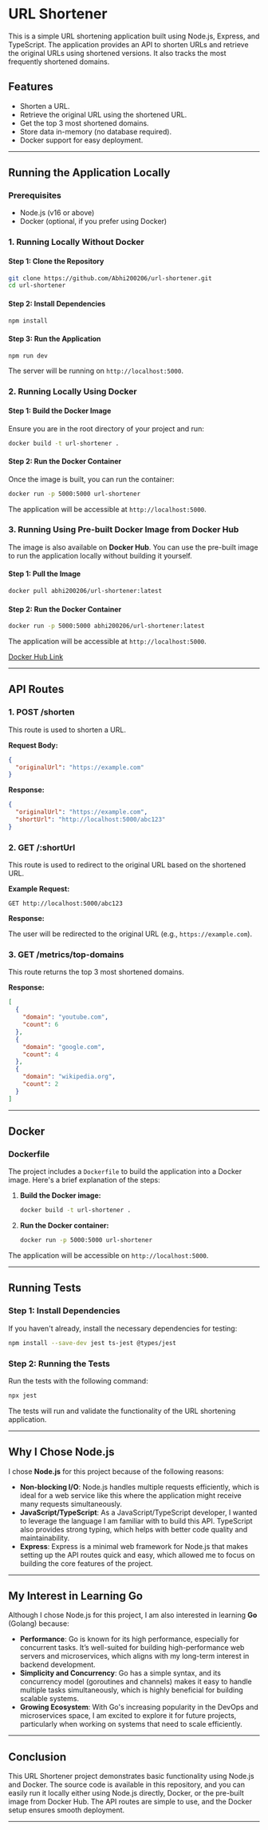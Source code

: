 # URL Shortener

This is a simple URL shortening application built using Node.js, Express, and TypeScript. The application provides an API to shorten URLs and retrieve the original URLs using shortened versions. It also tracks the most frequently shortened domains.

## Features
- Shorten a URL.
- Retrieve the original URL using the shortened URL.
- Get the top 3 most shortened domains.
- Store data in-memory (no database required).
- Docker support for easy deployment.

---

## Running the Application Locally

### Prerequisites

- Node.js (v16 or above)
- Docker (optional, if you prefer using Docker)

### 1. **Running Locally Without Docker**

#### Step 1: Clone the Repository

```bash
git clone https://github.com/Abhi200206/url-shortener.git
cd url-shortener
```

#### Step 2: Install Dependencies

```bash
npm install
```

#### Step 3: Run the Application

```bash
npm run dev
```

The server will be running on `http://localhost:5000`.

### 2. **Running Locally Using Docker**

#### Step 1: Build the Docker Image

Ensure you are in the root directory of your project and run:

```bash
docker build -t url-shortener .
```

#### Step 2: Run the Docker Container

Once the image is built, you can run the container:

```bash
docker run -p 5000:5000 url-shortener
```

The application will be accessible at `http://localhost:5000`.

### 3. **Running Using Pre-built Docker Image from Docker Hub**

The image is also available on **Docker Hub**. You can use the pre-built image to run the application locally without building it yourself.

#### Step 1: Pull the Image

```bash
docker pull abhi200206/url-shortener:latest
```

#### Step 2: Run the Docker Container

```bash
docker run -p 5000:5000 abhi200206/url-shortener:latest
```

The application will be accessible at `http://localhost:5000`.

[Docker Hub Link](https://hub.docker.com/r/abhi200206/url-shortener)

---

## API Routes

### 1. **POST /shorten**

This route is used to shorten a URL.

**Request Body:**

```json
{
  "originalUrl": "https://example.com"
}
```

**Response:**

```json
{
  "originalUrl": "https://example.com",
  "shortUrl": "http://localhost:5000/abc123"
}
```

### 2. **GET /:shortUrl**

This route is used to redirect to the original URL based on the shortened URL.

**Example Request:**

```http
GET http://localhost:5000/abc123
```

**Response:**

The user will be redirected to the original URL (e.g., `https://example.com`).

### 3. **GET /metrics/top-domains**

This route returns the top 3 most shortened domains.

**Response:**

```json
[
  {
    "domain": "youtube.com",
    "count": 6
  },
  {
    "domain": "google.com",
    "count": 4
  },
  {
    "domain": "wikipedia.org",
    "count": 2
  }
]
```

---

## Docker

### Dockerfile

The project includes a `Dockerfile` to build the application into a Docker image. Here's a brief explanation of the steps:

1. **Build the Docker image:**
   ```bash
   docker build -t url-shortener .
   ```

2. **Run the Docker container:**
   ```bash
   docker run -p 5000:5000 url-shortener
   ```

The application will be accessible on `http://localhost:5000`.

---

## Running Tests

### Step 1: Install Dependencies

If you haven't already, install the necessary dependencies for testing:

```bash
npm install --save-dev jest ts-jest @types/jest
```

### Step 2: Running the Tests

Run the tests with the following command:

```bash
npx jest
```

The tests will run and validate the functionality of the URL shortening application.

---

## Why I Chose Node.js

I chose **Node.js** for this project because of the following reasons:

- **Non-blocking I/O**: Node.js handles multiple requests efficiently, which is ideal for a web service like this where the application might receive many requests simultaneously.
- **JavaScript/TypeScript**: As a JavaScript/TypeScript developer, I wanted to leverage the language I am familiar with to build this API. TypeScript also provides strong typing, which helps with better code quality and maintainability.
- **Express**: Express is a minimal web framework for Node.js that makes setting up the API routes quick and easy, which allowed me to focus on building the core features of the project.

---

## My Interest in Learning Go

Although I chose Node.js for this project, I am also interested in learning **Go** (Golang) because:

- **Performance**: Go is known for its high performance, especially for concurrent tasks. It’s well-suited for building high-performance web servers and microservices, which aligns with my long-term interest in backend development.
- **Simplicity and Concurrency**: Go has a simple syntax, and its concurrency model (goroutines and channels) makes it easy to handle multiple tasks simultaneously, which is highly beneficial for building scalable systems.
- **Growing Ecosystem**: With Go's increasing popularity in the DevOps and microservices space, I am excited to explore it for future projects, particularly when working on systems that need to scale efficiently.

---

## Conclusion

This URL Shortener project demonstrates basic functionality using Node.js and Docker. The source code is available in this repository, and you can easily run it locally either using Node.js directly, Docker, or the pre-built image from Docker Hub. The API routes are simple to use, and the Docker setup ensures smooth deployment.

---
